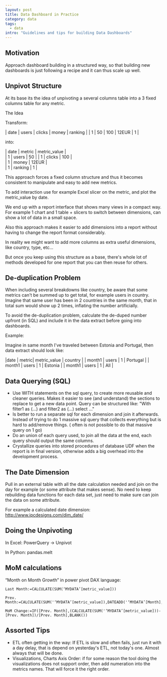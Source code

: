 ```yaml
---
layout: post
title: Data Dashboard in Practice
category: data
tags:
  - data
intro: "Guidelines and tips for building Data Dashboards"
---
```


## Motivation

Approach dashboard building in a structured way, so that building new dashboards is just following a recipe and it can thus scale up well.

## Unpivot Structure

At its base its the idea of unpivoting a several columns table into a 3 fixed columns table for any metric.

The Idea

Transform: 

| date | users | clicks | money | ranking |
| 1   |  50   | 100    | 12EUR |       1 |

into: 

| date | metric  | metric_value  |            
| 1   | users   | 50            | 
| 1   | clicks  | 100           |  
| 1   | money   | 12EUR         |    
| 1   | ranking | 1             |


This approach forces a fixed column structure and thus it becomes consistent to manipulate and easy to add new metrics.

To add interaction use for example Excel slicer on the metric, and plot the metric_value by date.

We end up with a report interface that shows many views in a compact way. For example 1 chart and 1 table + slicers to switch between dimensions, can show a lot of data in a small space.

Also this approach makes it easier to add dimensions into a report without having to change the report format considerably.

In reality we might want to add more columns as extra useful dimensions, like country, type, etc...

But once you keep using this structure as a base, there's whole lot of methods developed for one report that you can then reuse for others.


## De-duplication Problem

When including several breakdowns like country, be aware that some metrics can't be summed up to get total, for example users in country. Imagine that same user has been in 2 countries in the same month, that in total sum would show up 2 times, inflating the number artificially.

To avoid the de-duplication problem, calculate the de-duped number upfront (in SQL) and include it in the data extract before going into dashboards. 

Example:

Imagine in same month I've traveled between Estonia and Portugal, then data extract should look like:

|date | metric| metric_value | country |
| month1 | users | 1 | Portugal |
| month1 | users | 1 | Estonia |
| month1 | users | 1 | All |




## Data Querying (SQL)

- Use WITH statements on the sql query, to create more reusable and cleaner queries. Makes it easier to see (and understand) the sections to replace to get a new data point. Query can be structured like: "With filter1 as (…) and filter2 as (…) select …"
- Is better to run a separate sql for each dimension and join it afterwards. Instead of trying to do 1 massive sql query that collects everything but is hard to add/remove things. ( often is not possible to do that massive query on 1 go)
- Do an union of each query used, to join all the data at the end, each query should output the same columns.
- Crystallize queries into stored procedures of database UDF when the report is in final version, otherwise adds a big overhead into the development process.





## The Date Dimension

Pull in an external table with all the date calculation needed and join on the day for example (or some attribute that makes sense).
No need to keep rebuilding data functions for each data set, just need to make sure can join the data on some attribute.

For example a calculated date dimension: http://www.ipcdesigns.com/dim_date/




## Doing the Unpivoting

In Excel: PowerQuery -> Unpivot

In Python: pandas.melt




## MoM calculations

“Month on Month Growth” in power pivot DAX language:

	Last Month:=CALCULATE(SUM(‘MYDATA’[metric_value]))

	Prev. Month:=CALCULATE(SUM('‘MYDATA’[metric_value]),DATEADD('‘MYDATA’[Month],-1,MONTH))

	MoM Change:=IF([Prev. Month],(CALCULATE(SUM('‘MYDATA’[metric_value]))-[Prev. Month])/[Prev. Month],BLANK())





## Assorted Tips

- ETL often getting in the way: If ETL is slow and often fails, just run it with a day delay, that is depend on yesterday's ETL, not today's one. Almost always that will be done.
- Visualizations, Charts Axis Order: if for some reason the tool doing the visualizations does not support order, then add numeration into the metrics names. That will force it the right order.


